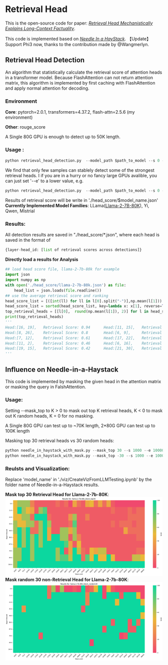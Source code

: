 # Retrieval Head
This is the open-source code for paper:
*[Retrieval Head Mechanistically Explains Long-Context Factuality](https://arxiv.org/abs/2404.15574)*. 

This code is implemented based on *[Needle In a HayStack](https://github.com/gkamradt/LLMTest_NeedleInAHaystack/tree/main)*.
【Update】 Support Phi3 now, thanks to the contribution made by @Wangmerlyn.
## Retrieval Head Detection
An algorithm that statistically calculate the retrieval score of attention heads in a transformer model.
Because FlashAttention can not return attention matrix, this algorithm is implemented by first caching with FlashAttention and apply normal attention for decoding. 
### Environment
**Core**: pytorch=2.0.1, transformers=4.37.2, flash-attn=2.5.6 (my environment)

**Other**: rouge_score

A Single 80G GPU is enough to detect up to 50K length.
### Usage :
```python
python retrieval_head_detection.py  --model_path $path_to_model --s 0 --e 50000
```
We find that only few samples can stablely detect some of the strongest retrieval heads. I if you are in a hurry or no fancy large GPUs avalible, you can just set  '--e' to a lower value, e.g.
```python
python retrieval_head_detection.py  --model_path $path_to_model --s 0 --e 5000
```
Results of retrieval score will be write in './head_score/$model_name.json'
**Currently Implemented Model Families**: 
LLama([Llama-2-7B-80K](https://huggingface.co/yaofu/llama-2-7b-80k)), Yi, Qwen, Mistrial

### Results:
All detection results are saved in "./head_score/*.json", where each head is saved in the format of 
```python
{layer-head_id: [list of retrieval scores across detections]}
```
**Directly load a results for Analysis**
```python
## load head score file, llama-2-7b-80k for example
import json
import numpy as np
with open('./head_score/llama-2-7b-80k.json') as file:
    head_list = json.loads(file.readline())
## use the average retrieval score and ranking
head_score_list = [([int(ll) for ll in l[0].split("-")],np.mean(l[1])) for l in head_list.items()]
head_score_list = sorted(head_score_list, key=lambda x: x[1], reverse=True) 
top_retrieval_heads = [[l[0],  round(np.mean(l[1]), 2)] for l in head_score_list][:10]
print(top_retrieval_heads)
'''
Head:[16, 19],   Retrieval Score: 0.94      Head:[11, 15],   Retrieval Score: 0.92      
Head:[8, 26],    Retrieval Score: 0.8       Head:[6, 9],     Retrieval Score: 0.62        
Head:[7, 12],    Retrieval Score: 0.61      Head:[17, 22],   Retrieval Score: 0.56
Head:[11, 2],    Retrieval Score: 0.46      Head:[6, 16],    Retrieval Score: 0.44
Head:[19, 15],   Retrieval Score: 0.42      Head:[21, 30],   Retrieval Score: 0.4
'''
```
## Influence on Needle-in-a-Haystack
This code is implemented by masking the given head in the attention matrix or masking the query in FalshAttention.
### Usage:
Setting --mask_top to K > 0 to mask out top K retrieval heads, K < 0 to mask out K random heads, K = 0 for no masking.

A Single 80G GPU can test up to ~70K length, 2*80G GPU can test up to 100K length

Masking top 30 retrieval heads vs 30 random heads:
```python
python needle_in_haystack_with_mask.py --mask_top 30 --s 1000 --e 100000  --model_path $path_to_model  #Results of  will be written in './results/graph/llama-2-7b-80k_block_top30'
python needle_in_haystack_with_mask.py --mask_top -30 --s 1000 --e 100000  --model_path $path_to_model  #Results of  will be written in './results/graph/llama-2-7b-80k_block_random30'
```
### Reulsts and Visualization:
Replace 'model_name' in './viz/CreateVizFromLLMTesting.ipynb' by the folder name of Needle-in-a-Haystack results.

**Mask top 30 Retrieval Head for Llama-2-7b-80K**:
![alt text](viz/top30.png)
**Mask random 30 non-Retrieval Head for Llama-2-7b-80K**:
![alt text](viz/random.png)
